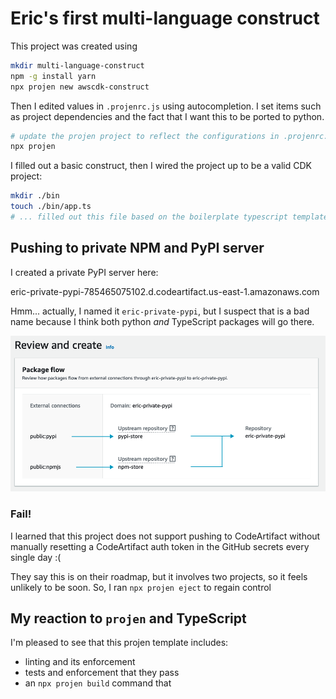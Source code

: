 # Eric's first multi-language construct

This project was created using

```bash
mkdir multi-language-construct
npm -g install yarn
npx projen new awscdk-construct
```

Then I edited values in `.projenrc.js` using autocompletion. I set items such as project
dependencies and the fact that I want this to be ported to python.

```bash
# update the projen project to reflect the configurations in .projenrc.js
npx projen
```

I filled out a basic construct, then I wired the project up to be a valid CDK project:

```bash
mkdir ./bin
touch ./bin/app.ts
# ... filled out this file based on the boilerplate typescript template
```

## Pushing to private NPM and PyPI server

I created a private PyPI server here:

eric-private-pypi-785465075102.d.codeartifact.us-east-1.amazonaws.com

Hmm... actually, I named it `eric-private-pypi`, but I suspect that is a bad
name because I think both python *and* TypeScript packages will go there.

![](./images/pypi-repo.png)

### Fail!

I learned that this project does not support pushing to CodeArtifact without
manually resetting a CodeArtifact auth token in the GitHub secrets every single day :(

They say this is on their roadmap, but it involves two projects, so it feels unlikely
to be soon. So, I ran `npx projen eject` to regain control 

## My reaction to `projen` and TypeScript

I'm pleased to see that this projen template includes:

- linting and its enforcement
- tests and enforcement that they pass
- an `npx projen build` command that 

